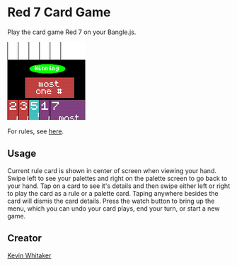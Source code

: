 # Red 7 Card Game

Play the card game Red 7 on your Bangle.js.

![Screenshot](screenshot.png)

For rules, see [here](https://asmadigames.com/Red7Rules.pdf).

## Usage

Current rule card is shown in center of screen when viewing your hand.
Swipe left to see your palettes and right on the palette screen to go back to your hand. Tap on a card to see it's details and then swipe either left or right to play the card as a rule or a palette card. Taping anywhere besides the card will dismis the card details.
Press the watch button to bring up the menu, which you can undo your card plays, end your turn, or start a new game.

## Creator
[Kevin Whitaker](https://www.eyecreate.org)
